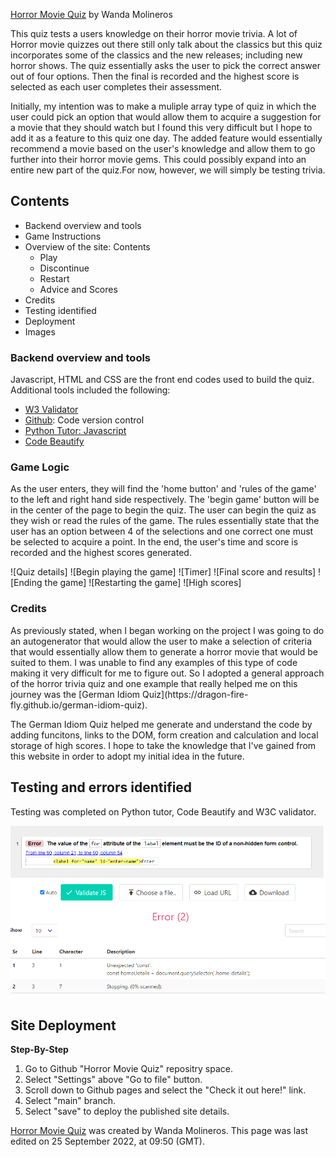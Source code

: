 [Horror Movie Quiz](https://wmolineros.github.io/Horror-movie-autogenerator/)
by Wanda Molineros

<p>This quiz tests a users knowledge on their horror movie trivia. A lot of Horror movie quizzes out there still only talk about the classics but this quiz incorporates some of the classics and the new releases; including new horror shows. The quiz essentially asks the user to pick the correct answer out of four options. Then the final is recorded and the highest score is selected as each user completes their assessment.

Initially, my intention was to make a muliple array type of quiz in which the user could pick an option that would allow them to acquire a suggestion for a movie that they should watch but I found this very difficult but I hope to add it as a feature to this quiz one day. The added feature would essentially recommend a movie based on the user's knowledge and allow them to go further into their horror movie gems. This could possibly expand into an entire new part of the quiz.For now, however, we will simply be testing trivia.</p>

## Contents
* Backend overview and tools
* Game Instructions
* Overview of the site: Contents
     + Play
     + Discontinue
     + Restart
     + Advice and Scores
* Credits
* Testing identified
* Deployment
* Images 

### Backend overview and tools
<p>Javascript, HTML and CSS are the front end codes used to build the quiz. Additional tools included the following:</p>

- [W3 Validator](https://validator.w3.org/nu/#textarea)
- [Github](https://github.com/): Code version control
- [Python Tutor: Javascript](https://pythontutor.com/render.html#mode=edit)
- [Code Beautify](https://codebeautify.org/jsvalidate)

### Game Logic
<p> As the user enters, they will find the 'home button' and 'rules of the game' to the left and right hand side respectively. The 'begin game' button will be in the center of the page to begin the quiz. The user can begin the quiz as they wish or read the rules of the game. The rules essentially state that the user has an option between 4 of the selections and one correct one must be selected to acquire a point. In the end, the user's time and score is recorded and the highest scores generated. </p>

![Quiz details]
![Begin playing the game]
![Timer]
![Final score and results]
![Ending the game]
![Restarting the game]
![High scores]

### Credits 
<p>As previously stated, when I began working on the project I was going to do an autogenerator that would allow the user to make a selection of criteria that would essentially allow them to generate a horror movie that would be suited to them. I was unable to find any examples of this type of code making it very difficult for me to figure out. So I adopted a general approach of the horror trivia quiz and one example that really helped me on this journey was the [German Idiom Quiz](https://dragon-fire-fly.github.io/german-idiom-quiz). 

The German Idiom Quiz helped me generate and understand the code by adding funcitons, links to the DOM, form creation and calculation and local storage of high scores. I hope to take the knowledge that I've gained from this website in order to adopt my initial idea in the future. </p>

## Testing and errors identified 
<p>Testing was completed on Python tutor, Code Beautify and W3C validator.</p>

![W3C validator](./assets/images/validator%20error%201.PNG)
![Code Beautify](./assets/images/validator%20error%202.PNG)

## Site Deployment
**Step-By-Step**
1. Go to Github "Horror Movie Quiz" repositry space. 
2. Select "Settings" above "Go to file" button. 
3. Scroll down to Github pages and select the "Check it out here!" link. 
4. Select "main" branch. 
5. Select "save" to deploy the published site details. 

[Horror Movie Quiz](https://wmolineros.github.io/Horror-movie-autogenerator/) was created by Wanda Molineros. This page was last edited on 25 September 2022, at 09:50 (GMT).
